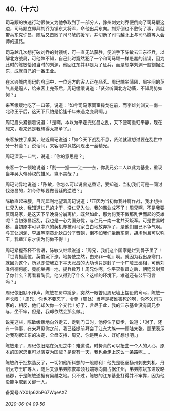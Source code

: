 ## 40.（十六）
司马颙的快速行动很快又为他争取到了一部分人，豫州刺史刘乔便倒向了司马颙这边，司马颙立即拜刘乔为镇东大将军，命他出兵东向。刘乔倒也不敷衍了事，真就带兵东克许昌，随后又击败了司马虓的援军，并切断了司马越北上与司马腾等人会师的道路。



司马越几次想打破刘乔的封锁线，可一直无法获胜，便派手下陈敏去江东征兵，以解北方战局，可他殊不知，自己此时竟然犯了一个和司马颖一样愚蠢的错误，因为此时的陈敏恰如当时的刘渊，他回江东并非是为了征兵，而是想学刘渊一般割据江东，成就自己的一番王业。



在义兴城内周玘的府邸中，一位远方的客人正在品茗。周玘端坐蒲团，眉宇间的英气甚是逼人，给来客上完茶后，周玘缓缓说道：「贤弟听闻北方动荡，不知局势如何？」



来客缓缓地吃了一口茶，说道：「如今司马家同室操戈在前，而李雄刘渊又一南一北称王于后，这天下只怕是恰逢千年未遇之变局啊。」



周玘眉头紧锁着说道：「是啊，本以为平定完张昌之乱，天下便可重归平静，现在想来，看来还是我想得太简单了。」



来客按住了桌案，贴近周玘说道：「如今天下战乱不息，贤弟就没想过要在乱世中分一杯羹？」说话间，来客眼中竟然闪现出一丝精光。



周玘深吸一口气，说道：「你的意思是？」



来客一字一顿地说道：「割——据——江——东，你我兄弟二人以此为基业，重现当年吴大帝孙权的雄风，岂不美哉？」



周玘诧异地说道：「陈敏，你怎么可以说出这番话，要知道，当初我们可是一同讨伐张昌的，如今你却要做晋廷的逆贼？」



陈敏直起来腰，目光犀利地望着周玘说道：「正因为当初你我并肩作战，我才想拉仁兄入伙，我知道仁兄的才干，没仁兄入伙，我的霸业成不了！周兄啊，不是我要反司马家，是这天下早晚将分崩离析，既然如此，那为何我不做那乱世而起的英雄呢？当初张昌叛乱，我也是一心为国分忧，与仁兄一南一北共灭叛军。可是世易时移，当初原本可以中兴的契机却被司马家白白地放弃掉了，是他们自己不争气啊。与其让刘渊、李雄等南蛮北狄瓜分了晋朝，倒不如我们坐断东南，胡虏尚且可以称王，我辈江东才俊为何做不得！」



周玘紧握茶杯不言语，陈敏又继续说道：「周兄，我们这个国家是烂到骨子里了！『世胄摄高位，英俊沉下潦。地势使之然，由来非一朝』啊。就因为我出身寒门，就因为这个，所以即使我立下平灭张昌的大功也只是封了一个广陵王丞相，可他刘准何德何能，竟能坐拥一地，提兵数万！周兄你呢，你平灭张昌之后，朝廷又封赏了你什么？再看看陶侃，他又得到了什么？这样的环境下，难道还有公平可言吗？」



周玘依旧默不作声，陈敏在房中踱步，突然一眼瞥见周玘墙上摆设的弯弓，陈敏一声长叹：「周兄，你也不要忘了，令尊（周处）当年是被谁害死的啊，你不欠司马家的，相反，他们却欠你一个交代！好了，言尽于此，我的江东基业没有周兄参与，坐不牢，但是，我却依然会那么做。」



说完这些，陈敏缓缓地向外走去，走到门口时，他停住了脚步，说道：「对了，还有一件事，在来拜见你之前，我已经提前拜会了江东大族——顾陆朱张。顾荣表示对我割据江东的决定，全盘支持，周兄，你是明白人，好好想想吧。」



陈敏走了，周玘依旧陷在沉思之中：难道说，时势真的可以扭曲一个人的人心，原本的国家忠臣可以演变为国贼？是否有一天，我也会走上这么一条路呢……



陈敏终于扯旗造反了，一切如他所料想的一般顺利：他先是驱逐扬州刺史刘机、丹阳太守王旷等人，随后又派弟弟陈恢率领钱端等向南占据江州，弟弟陈斌东进攻略诸郡，于是陈敏遂据有吴越之地。只不过，陈敏的江东基业打得并不牢靠，因为他没能争取到关键一人。



备案号:YX01p62bP67WqeAXZ


###### 2020-06-04 09:50
